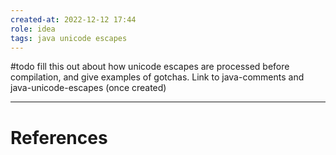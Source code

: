 ```yaml
---
created-at: 2022-12-12 17:44
role: idea
tags: java unicode escapes
---
```


#todo fill this out about how unicode escapes are processed before compilation, and give examples of gotchas. Link to java-comments and java-unicode-escapes (once created)

---
# References
